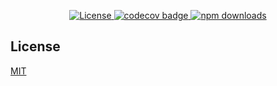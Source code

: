 
<p align="center">
  <a href="https://github.com/jrgarciadev/nextui/blob/main/LICENSE">
    <img src="https://img.shields.io/npm/l/@tera-ui/react?style=flat" alt="License">
  </a>
  <a href="https://codecov.io/gh/jrgarciadev/nextui">
    <img src="https://codecov.io/gh/jrgarciadev/nextui/branch/main/graph/badge.svg?token=QJF2QKR5N4" alt="codecov badge">
  </a>
  <!-- <a href="https://github.com/hieumau12/tera-ui/actions/workflows/main.yaml">
    <img src="https://github.com/hieumau12/tera-ui/actions/workflows/main.yaml/badge.svg" alt="CI/CD nextui">
  </a> -->
  <a href="https://www.npmjs.com/package/@tera-ui/react">
    <img src="https://img.shields.io/npm/dm/@tera-ui/react.svg?style=flat-round" alt="npm downloads">
  </a>
</p>

## License

[MIT](https://choosealicense.com/licenses/mit/)
